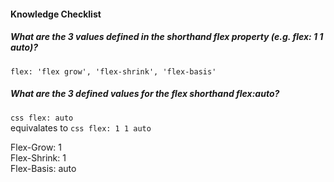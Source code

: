 #### Knowledge Checklist

  #####  What are the 3 values defined in the shorthand flex property (e.g. flex: 1 1 auto)?
    flex: 'flex grow', 'flex-shrink', 'flex-basis'

  #####  What are the 3 defined values for the flex shorthand flex:auto?
  ```css flex: auto```  
  equivalates to
  ```css flex: 1 1 auto```  

  Flex-Grow: 1  
  Flex-Shrink: 1  
  Flex-Basis: auto  